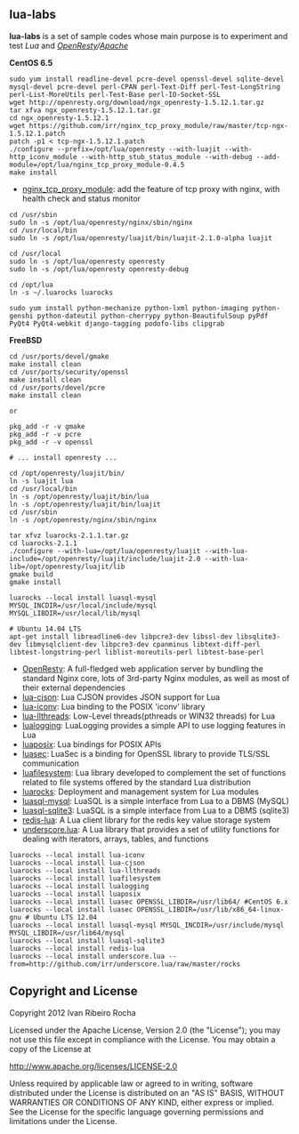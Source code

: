 lua-labs
-----------

**lua-labs**  is a set of sample codes whose main purpose is to experiment and test *Lua* and *[OpenResty]/[Apache]*

**CentOS 6.5**
```shell
sudo yum install readline-devel pcre-devel openssl-devel sqlite-devel mysql-devel pcre-devel perl-CPAN perl-Text-Diff perl-Test-LongString perl-List-MoreUtils perl-Test-Base perl-IO-Socket-SSL
wget http://openresty.org/download/ngx_openresty-1.5.12.1.tar.gz
tar xfva ngx_openresty-1.5.12.1.tar.gz
cd ngx_openresty-1.5.12.1
wget https://github.com/irr/nginx_tcp_proxy_module/raw/master/tcp-ngx-1.5.12.1.patch
patch -p1 < tcp-ngx-1.5.12.1.patch
./configure --prefix=/opt/lua/openresty --with-luajit --with-http_iconv_module --with-http_stub_status_module --with-debug --add-module=/opt/lua/nginx_tcp_proxy_module-0.4.5
make install
```

* [nginx_tcp_proxy_module]: add the feature of tcp proxy with nginx, with health check and status monitor

```shell
cd /usr/sbin
sudo ln -s /opt/lua/openresty/nginx/sbin/nginx
cd /usr/local/bin
sudo ln -s /opt/lua/openresty/luajit/bin/luajit-2.1.0-alpha luajit

cd /usr/local
sudo ln -s /opt/lua/openresty openresty
sudo ln -s /opt/lua/openresty openresty-debug

cd /opt/lua
ln -s ~/.luarocks luarocks
```

```shell
sudo yum install python-mechanize python-lxml python-imaging python-genshi python-dateutil python-cherrypy python-BeautifulSoup pyPdf PyQt4 PyQt4-webkit django-tagging podofo-libs clipgrab
```

**FreeBSD**
```shell
cd /usr/ports/devel/gmake
make install clean
cd /usr/ports/security/openssl
make install clean
cd /usr/ports/devel/pcre
make install clean

or

pkg_add -r -v gmake
pkg_add -r -v pcre
pkg_add -r -v openssl

# ... install openresty ...
```

```shell
cd /opt/openresty/luajit/bin/
ln -s luajit lua
cd /usr/local/bin
ln -s /opt/openresty/luajit/bin/lua
ln -s /opt/openresty/luajit/bin/luajit
cd /usr/sbin
ln -s /opt/openresty/nginx/sbin/nginx
```

```shell
tar xfvz luarocks-2.1.1.tar.gz
cd luarocks-2.1.1
./configure --with-lua=/opt/lua/openresty/luajit --with-lua-include=/opt/openresty/luajit/include/luajit-2.0 --with-lua-lib=/opt/openresty/luajit/lib
gmake build
gmake install
```

```shell
luarocks --local install luasql-mysql MYSQL_INCDIR=/usr/local/include/mysql MYSQL_LIBDIR=/usr/local/lib/mysql
```

```shell
# Ubuntu 14.04 LTS
apt-get install libreadline6-dev libpcre3-dev libssl-dev libsqlite3-dev libmysqlclient-dev libpcre3-dev cpanminus libtext-diff-perl libtest-longstring-perl liblist-moreutils-perl libtest-base-perl
```

* [OpenResty]: A full-fledged web application server by bundling the standard Nginx core, lots of 3rd-party Nginx modules, as well as most of their external dependencies
* [lua-cjson]: Lua CJSON provides JSON support for Lua
* [lua-iconv]: Lua binding to the POSIX 'iconv' library
* [lua-llthreads]: Low-Level threads(pthreads or WIN32 threads) for Lua
* [lualogging]: LuaLogging provides a simple API to use logging features in Lua
* [luaposix]: Lua bindings for POSIX APIs
* [luasec]: LuaSec is a binding for OpenSSL library to provide TLS/SSL communication
* [luafilesystem]: Lua library developed to complement the set of functions related to file systems offered by the standard Lua distribution 
* [luarocks]: Deployment and management system for Lua modules
* [luasql-mysql]: LuaSQL is a simple interface from Lua to a DBMS (MySQL)
* [luasql-sqlite3]: LuaSQL is a simple interface from Lua to a DBMS (sqlite3)
* [redis-lua]: A Lua client library for the redis key value storage system
* [underscore.lua]: A Lua library that provides a set of utility functions for dealing with iterators, arrays, tables, and functions

```shell
luarocks --local install lua-iconv
luarocks --local install lua-cjson
luarocks --local install lua-llthreads
luarocks --local install luafilesystem
luarocks --local install lualogging
luarocks --local install luaposix
luarocks --local install luasec OPENSSL_LIBDIR=/usr/lib64/ #CentOS 6.x
luarocks --local install luasec OPENSSL_LIBDIR=/usr/lib/x86_64-linux-gnu # Ubuntu LTS 12.04
luarocks --local install luasql-mysql MYSQL_INCDIR=/usr/include/mysql MYSQL_LIBDIR=/usr/lib64/mysql
luarocks --local install luasql-sqlite3
luarocks --local install redis-lua
luarocks --local install underscore.lua --from=http://github.com/irr/underscore.lua/raw/master/rocks
```

Copyright and License
---------------------
Copyright 2012 Ivan Ribeiro Rocha

Licensed under the Apache License, Version 2.0 (the "License");
you may not use this file except in compliance with the License.
You may obtain a copy of the License at

   http://www.apache.org/licenses/LICENSE-2.0

Unless required by applicable law or agreed to in writing, software
distributed under the License is distributed on an "AS IS" BASIS,
WITHOUT WARRANTIES OR CONDITIONS OF ANY KIND, either express or implied.
See the License for the specific language governing permissions and
limitations under the License.

[Apache]: http://httpd.apache.org/dev/devnotes.html
[OpenResty]: http://openresty.org/
[LuaJIT]: http://luajit.org/
[lua-iconv]: http://luaforge.net/projects/lua-iconv/
[lua-cjson]: http://www.kyne.com.au/~mark/software/lua-cjson.php
[lua-llthreads]: http://github.com/Neopallium/lua-llthreads
[lualogging]: http://www.keplerproject.org/lualogging/
[luaposix]: https://github.com/luaposix/luaposix
[luasec]: https://github.com/brunoos/luasec
[luafilesystem]: https://github.com/keplerproject/luafilesystem
[luarocks]: http://luarocks.org/entcp-ngx-1.4.3.6
[luasql-mysql]: http://www.keplerproject.org/luasql/
[luasql-sqlite3]: http://www.keplerproject.org/luasql/
[redis-lua]: http://github.com/nrk/redis-lua
[underscore.lua]: https://github.com/irr/underscore.lua
[nginx_tcp_proxy_module]: https://github.com/irr/nginx_tcp_proxy_module
